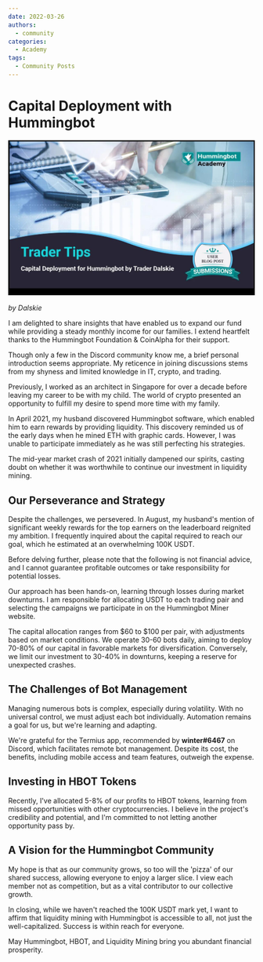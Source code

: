 ```yaml
---
date: 2022-03-26
authors:
  - community
categories:
  - Academy
tags:
  - Community Posts
---
```


# Capital Deployment with Hummingbot

![Alt text](cover.jpg)

*by Dalskie*

I am delighted to share insights that have enabled us to expand our fund while providing a steady monthly income for our families. I extend heartfelt thanks to the Hummingbot Foundation & CoinAlpha for their support.

Though only a few in the Discord community know me, a brief personal introduction seems appropriate. My reticence in joining discussions stems from my shyness and limited knowledge in IT, crypto, and trading.

Previously, I worked as an architect in Singapore for over a decade before leaving my career to be with my child. The world of crypto presented an opportunity to fulfill my desire to spend more time with my family.

In April 2021, my husband discovered Hummingbot software, which enabled him to earn rewards by providing liquidity. This discovery reminded us of the early days when he mined ETH with graphic cards. However, I was unable to participate immediately as he was still perfecting his strategies.

The mid-year market crash of 2021 initially dampened our spirits, casting doubt on whether it was worthwhile to continue our investment in liquidity mining.

<!-- more -->

## Our Perseverance and Strategy

Despite the challenges, we persevered. In August, my husband's mention of significant weekly rewards for the top earners on the leaderboard reignited my ambition. I frequently inquired about the capital required to reach our goal, which he estimated at an overwhelming 100K USDT.

Before delving further, please note that the following is not financial advice, and I cannot guarantee profitable outcomes or take responsibility for potential losses.

Our approach has been hands-on, learning through losses during market downturns. I am responsible for allocating USDT to each trading pair and selecting the campaigns we participate in on the Hummingbot Miner website.

The capital allocation ranges from $60 to $100 per pair, with adjustments based on market conditions. We operate 30-60 bots daily, aiming to deploy 70-80% of our capital in favorable markets for diversification. Conversely, we limit our investment to 30-40% in downturns, keeping a reserve for unexpected crashes.

## The Challenges of Bot Management

Managing numerous bots is complex, especially during volatility. With no universal control, we must adjust each bot individually. Automation remains a goal for us, but we're learning and adapting.

We're grateful for the Termius app, recommended by **winter#6467** on Discord, which facilitates remote bot management. Despite its cost, the benefits, including mobile access and team features, outweigh the expense.

## Investing in HBOT Tokens

Recently, I've allocated 5-8% of our profits to HBOT tokens, learning from missed opportunities with other cryptocurrencies. I believe in the project's credibility and potential, and I'm committed to not letting another opportunity pass by.

## A Vision for the Hummingbot Community

My hope is that as our community grows, so too will the 'pizza' of our shared success, allowing everyone to enjoy a larger slice. I view each member not as competition, but as a vital contributor to our collective growth.

In closing, while we haven't reached the 100K USDT mark yet, I want to affirm that liquidity mining with Hummingbot is accessible to all, not just the well-capitalized. Success is within reach for everyone.

May Hummingbot, HBOT, and Liquidity Mining bring you abundant financial prosperity.
